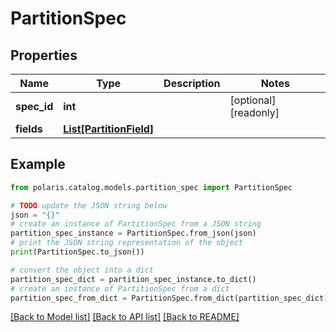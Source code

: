 # PartitionSpec


## Properties

Name | Type | Description | Notes
------------ | ------------- | ------------- | -------------
**spec_id** | **int** |  | [optional] [readonly] 
**fields** | [**List[PartitionField]**](PartitionField.md) |  | 

## Example

```python
from polaris.catalog.models.partition_spec import PartitionSpec

# TODO update the JSON string below
json = "{}"
# create an instance of PartitionSpec from a JSON string
partition_spec_instance = PartitionSpec.from_json(json)
# print the JSON string representation of the object
print(PartitionSpec.to_json())

# convert the object into a dict
partition_spec_dict = partition_spec_instance.to_dict()
# create an instance of PartitionSpec from a dict
partition_spec_from_dict = PartitionSpec.from_dict(partition_spec_dict)
```
[[Back to Model list]](../README.md#documentation-for-models) [[Back to API list]](../README.md#documentation-for-api-endpoints) [[Back to README]](../README.md)



